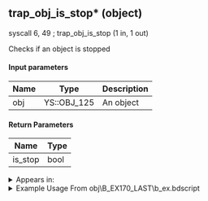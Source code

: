 ## trap_obj_is_stop* (object)

syscall 6, 49 ; trap_obj_is_stop (1 in, 1 out)

Checks if an object is stopped

#### Input parameters
| Name | Type | Description
|------|------|------------
| obj   | YS::OBJ_125   | An object


#### Return Parameters
| Name | Type
|------|-----
| is_stop   | bool   


<details>
	<summary>Appears in:</summary>
| filename | Entity (obj)
|----------|-------------
| obj\B_EX170_LAST\b_ex.bdscript       | ((B) Xemnas (Final))          
| obj\B_EX170_LAST_LV99\b_ex.bdscript       | ((B99) Xemnas (Final) (Limit Cut The World of Nothing)?)          
| obj\F_HB020\f_hb.bdscript       | ((F) ??? (HB))          
| obj\P_EX350\p_ex.bdscript       | ((P) Chicken Little)          
| obj\P_EX360\p_ex.bdscript       | ((P) ??? (EX))          

</details>

<details>
	<summary>Example Usage From obj\B_EX170_LAST\b_ex.bdscript</summary>
L19588:
 jz L19615
 halt 
 pushFromPSpVal 0
 syscall 6, 49 ; trap_obj_is_stop (1 in, 1 out)
 eqz 
 jz L19613
 pushFromFSp 0
 pushImm 68
 add 
 dup 
 fetchValue 0
 syscall 0, 3 ; trap_frametime (0 in, 1 out)
 subf 
 memcpy 0
 jmp L19613
</details>

